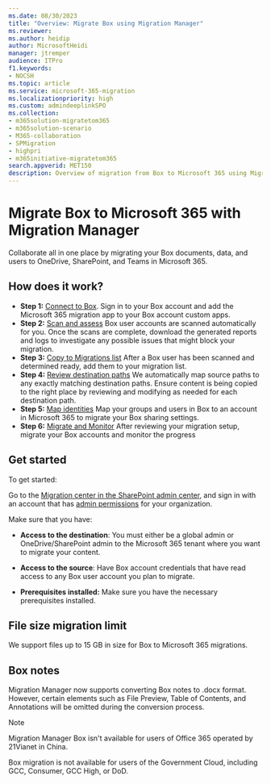 ```yaml
---
ms.date: 08/30/2023
title: "Overview: Migrate Box using Migration Manager"
ms.reviewer: 
ms.author: heidip
author: MicrosoftHeidi
manager: jtremper
audience: ITPro
f1.keywords:
- NOCSH
ms.topic: article
ms.service: microsoft-365-migration
ms.localizationpriority: high
ms.custom: admindeeplinkSPO
ms.collection: 
- m365solution-migratetom365
- m365solution-scenario
- M365-collaboration
- SPMigration
- highpri
- m365initiative-migratetom365
search.appverid: MET150
description: Overview of migration from Box to Microsoft 365 using Migration Manager.
---
```


# Migrate Box to Microsoft 365 with Migration Manager

Collaborate all in one place by migrating your Box documents, data, and users to OneDrive, SharePoint, and Teams in Microsoft 365. 


## How does it work?

- **Step 1:** [Connect to Box](mm-box-step1-connect.md).   Sign in to your Box account and add the Microsoft 365 migration app to your Box account custom apps. 
- **Step 2:** [Scan and assess](mm-box-step2-scan-assess.md) Box user accounts are scanned automatically for you. Once the scans are complete, download the generated reports and logs to investigate any possible issues that might block your migration.
- **Step 3:** [Copy to Migrations list](mm-box-step3-copy-to-migrations.md) After a Box user has been scanned and determined ready, add them to your migration list.
- **Step 4:** [Review destination paths](mm-box-step4-review-destinations.md)  We automatically map source paths to any exactly matching destination paths. Ensure content is being copied to the right place by reviewing and modifying as needed for each destination path.
- **Step 5:** [Map identities](mm-box-step5-map-identities.md)   Map your groups and users in Box to an account in Microsoft 365 to migrate your Box sharing settings.
- **Step 6:** [Migrate and Monitor](mm-box-step6-migrate-monitor.md) After reviewing your migration setup, migrate your Box accounts and monitor the progress


## Get started

To get started:

Go to the <a href="https://go.microsoft.com/fwlink/?linkid=2185075" target="_blank">Migration center in the SharePoint admin center</a>, and sign in with an account that has [admin permissions](/sharepoint/sharepoint-admin-role) for your organization.

Make sure that you have:

- **Access to the destination**: You must either be a global admin or OneDrive/SharePoint admin to the Microsoft 365 tenant where you want to migrate your content. 

- **Access to the source**: Have Box account credentials that have read access to any Box user account you plan to migrate.

- **Prerequisites installed:** Make sure you have the necessary prerequisites installed.

## File size migration limit

We support files up to 15 GB in size for Box to Microsoft 365 migrations.

## Box notes

Migration Manager now supports converting Box notes to .docx format. However, certain elements such as File Preview, Table of Contents, and Annotations will be omitted during the conversion process.

>[!NOTE]
>
>Migration Manager Box isn't available for users of Office 365 operated by 21Vianet in China.
>
>Box migration is not available for users of the Government Cloud, including GCC, Consumer, GCC High, or DoD.